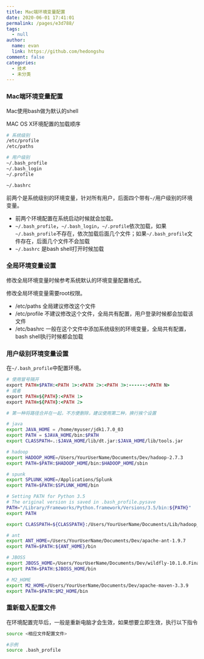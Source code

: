 ```yaml
---
title: Mac端环境变量配置
date: 2020-06-01 17:41:01
permalink: /pages/e3d788/
tags: 
  - null
author: 
  name: evan
  link: https://github.com/hedongshu
comment: false
categories: 
  - 技术
  - 未分类
---
```

### Mac端环境变量配置

Mac使用bash做为默认的shell

MAC OS X环境配置的加载顺序



```bash
# 系统级别
/etc/profile
/etc/paths 

# 用户级别
~/.bash_profile 
~/.bash_login 
~/.profile 

~/.bashrc
```

前两个是系统级别的环境变量，针对所有用户，后面四个带有`~/`用户级别的环境变量。

- 前两个环境配置在系统启动时候就会加载。
- `~/.bash_profile`，`~/.bash_login`，`~/.profile`依次加载，如果`~/.bash_profile`不存在，依次加载后面几个文件；如果`~/.bash_profile`文件存在，后面几个文件不会加载
- `~/.bashrc` 是bash shell打开时候加载

### 全局环境变量设置

修改全局环境变量时候参考系统默认的环境变量配置格式。

修改全局环境变量需要root权限。

- /etc/paths 全局建议修改这个文件
- /etc/profile 不建议修改这个文件，全局共有配置，用户登录时候都会加载该文件
- /etc/bashrc 一般在这个文件中添加系统级别的环境变量，全局共有配置，bash shell执行时候都会加载

### 用户级别环境变量设置

在`~/.bash_profile`中配置环境。



```ruby
# 使用冒号隔开
export PATH=$PATH:<PATH 1>:<PATH 2>:<PATH 3>:------:<PATH N>
# 或者 
export PATH=${PATH}:<PATH 1>
export PATH=${PATH}:<PATH 2>

# 第一种将路径合并在一起，不方便删除，建议使用第二种，换行挨个设置
```



```bash
# java
export JAVA_HOME = /home/myuser/jdk1.7.0_03
export PATH = $JAVA_HOME/bin:$PATH
export CLASSPATH=.:$JAVA_HOME/lib/dt.jar:$JAVA_HOME/lib/tools.jar

# hadoop
export HADOOP_HOME=/Users/YourUserName/Documents/Dev/hadoop-2.7.3
export PATH=$PATH:$HADOOP_HOME/bin:$HADOOP_HOME/sbin

# spunk
export SPLUNK_HOME=/Applications/Splunk
export PATH=$PATH:$SPLUNK_HOME/bin

# Setting PATH for Python 3.5
# The original version is saved in .bash_profile.pysave
PATH="/Library/Frameworks/Python.framework/Versions/3.5/bin:${PATH}"
export PATH

export CLASSPATH=${CLASSPATH}:/Users/YourUserName/Documents/Lib/hadoop_cli

# ant
export ANT_HOME=/Users/YourUserName/Documents/Dev/apache-ant-1.9.7
export PATH=$PATH:${ANT_HOME}/bin

# JBOSS
export JBOSS_HOME=/Users/YourUserName/Documents/Dev/wildfly-10.1.0.Final
export PATH=$PATH:$JBOSS_HOME/bin

# M2_HOME
export M2_HOME=/Users/YourUserName/Documents/Dev/apache-maven-3.3.9
export PATH=$PATH:$M2_HOME/bin
```

### 重新载入配置文件

在环境配置完毕后，一般是重新电脑才会生效，如果想要立即生效，执行以下指令



```bash
source <相应文件配置文件>

#示例
source .bash_profile
```